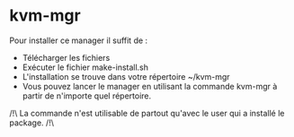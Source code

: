 # kvm-mgr
Pour installer ce manager il suffit de :
- Télécharger les fichiers
- Exécuter le fichier make-install.sh
- L'installation se trouve dans votre répertoire ~/kvm-mgr
- Vous pouvez lancer le manager en utilisant la commande kvm-mgr à partir de n'importe quel répertoire.


/!\ La commande n'est utilisable de partout qu'avec le user qui a installé le package. /!\
